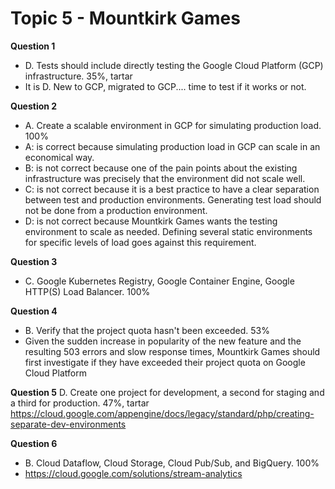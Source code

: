 # Topic 5 - Mountkirk Games

**Question 1**

- D. Tests should include directly testing the Google Cloud Platform (GCP) infrastructure. 35%, tartar
- It is D. New to GCP, migrated to GCP.... time to test if it works or not.

**Question 2**

- A. Create a scalable environment in GCP for simulating production load. 100%
- A: is correct because simulating production load in GCP can scale in an economical way.
- B: is not correct because one of the pain points about the existing infrastructure was precisely that the environment did not scale well.
- C: is not correct because it is a best practice to have a clear separation between test and production environments. Generating test load should not be done from a production environment.
- D: is not correct because Mountkirk Games wants the testing environment to scale as needed. Defining several static environments for specific levels of load goes against this requirement.

**Question 3**

- C. Google Kubernetes Registry, Google Container Engine, Google HTTP(S) Load Balancer. 100%

**Question 4**

- B. Verify that the project quota hasn't been exceeded. 53%
- Given the sudden increase in popularity of the new feature and the resulting 503 errors and slow response times, Mountkirk Games should first investigate if they have exceeded their project quota on Google Cloud Platform

**Question 5**
D. Create one project for development, a second for staging and a third for production. 47%, tartar
https://cloud.google.com/appengine/docs/legacy/standard/php/creating-separate-dev-environments

**Question 6**

- B. Cloud Dataflow, Cloud Storage, Cloud Pub/Sub, and BigQuery. 100%
- https://cloud.google.com/solutions/stream-analytics
